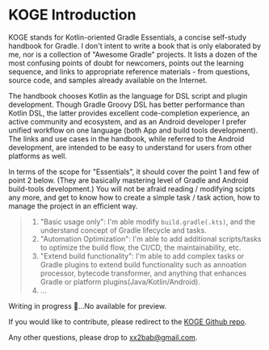 # KOGE Introduction

KOGE stands for Kotlin-oriented Gradle Essentials, a concise self-study handbook for Gradle. I don't intent to write a book that is only elaborated by me, nor is a collection of "Awesome Gradle" projects. It lists a dozen of the most confusing points of doubt for newcomers, points out the learning sequence, and links to appropriate reference materials - from questions, source code, and samples already available on the Internet.

The handbook chooses Kotlin as the language for DSL script and plugin development. Though Gradle Groovy DSL has better performance than Kotlin DSL, the latter provides excellent code-completion experience, an active community and ecosystem, and as an Android developer I prefer unified workflow on one language (both App and build tools development). The links and use cases in the handbook, while referred to the Android development, are intended to be easy to understand for users from other platforms as well.

In terms of the scope for "Essentials", it should cover the point 1 and few of point 2 below. (They are basically mastering level of Gradle and Android build-tools development.) You will not be afraid reading / modifying scipts any more, and get to know how to create a simple task / task action, how to manage the project in an efficient way.

> 1. "Basic usage only": I'm able modify `build.gradle(.kts)`, and  the understand concept of Gradle lifecycle and tasks.
> 2. "Automation Optimization": I'm able to add additional scripts/tasks to optimize the build flow, the CI/CD, the maintainability, etc.
> 3. "Extend build functionality": I'm able to add complex tasks or Gradle plugins to extend build functionality such as annoation processor, bytecode transformer, and anything that enhances Gradle or platform plugins(Java/Kotlin/Android).
> 4. ...


Writing in progress 🚧...No available for preview.

If you would like to contribute, please redirect to the [KOGE Github repo](https://github.com/2BAB/KOGE).

Any other questions, please drop to [xx2bab@gmail.com](mailto:xx2bab@gmail.com).